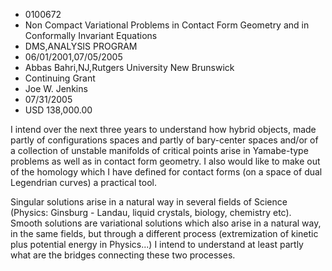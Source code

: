 
* 0100672
* Non Compact Variational Problems in Contact Form Geometry and in Conformally Invariant Equations
* DMS,ANALYSIS PROGRAM
* 06/01/2001,07/05/2005
* Abbas Bahri,NJ,Rutgers University New Brunswick
* Continuing Grant
* Joe W. Jenkins
* 07/31/2005
* USD 138,000.00

I intend over the next three years to understand how hybrid objects, made partly
of configurations spaces and partly of bary-center spaces and/or of a collection
of unstable manifolds of critical points arise in Yamabe-type problems as well
as in contact form geometry. I also would like to make out of the homology which
I have defined for contact forms (on a space of dual Legendrian curves) a
practical tool.

Singular solutions arise in a natural way in several fields of Science (Physics:
Ginsburg - Landau, liquid crystals, biology, chemistry etc). Smooth solutions
are variational solutions which also arise in a natural way, in the same fields,
but through a different process (extremization of kinetic plus potential energy
in Physics...) I intend to understand at least partly what are the bridges
connecting these two processes.


